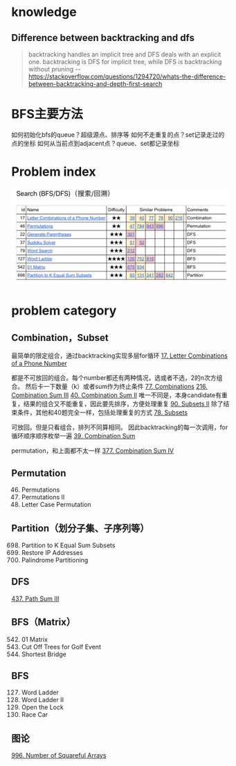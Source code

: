 # knowledge
## Difference between backtracking and dfs
>backtracking handles an implicit tree and DFS deals with an explicit one. 
backtracking is DFS for implicit tree, while DFS is backtracking without pruning
-- https://stackoverflow.com/questions/1294720/whats-the-difference-between-backtracking-and-depth-first-search

# BFS主要方法
如何初始化bfs的queue？超级源点、排序等
如何不走重复的点？set记录走过的点的坐标
如何从当前点到adjacent点？queue、set都记录坐标

# Problem index
![](/lc/images/backtrack-search.png)


# problem category

## Combination，Subset
最简单的限定组合，通过backtracking实现多层for循环
[17. Letter Combinations of a Phone Number](https://leetcode.com/problems/letter-combinations-of-a-phone-number/)

都是不可放回的组合。每个number都还有两种情况，选或者不选，2的n次方组合。 然后卡一下数量（k）或者sum作为终止条件
[77. Combinations](https://leetcode.cn/problems/combinations/)
[216. Combination Sum III](https://leetcode.com/problems/combination-sum-iii/) 
[40. Combination Sum II](https://leetcode.com/problems/combination-sum-ii/)  唯一不同是，本身candidate有重复，结果的组合又不能重复，因此要先排序，方便处理重复
[90. Subsets II](https://leetcode.com/problems/subsets-ii/)  除了结束条件，其他和40题完全一样，包括处理重复的方式
[78. Subsets](https://leetcode.com/problems/subsets/)

可放回。但是只看组合，排列不同算相同。  因此backtracking的每一次调用，for循环顺序顺序枚举一遍
[39. Combination Sum](https://leetcode.cn/problems/combination-sum/)

permutation，和上面都不太一样
[377. Combination Sum IV](https://leetcode.com/problems/combination-sum-iv/)

## Permutation
46. Permutations
47. Permutations II
784. Letter Case Permutation

## Partition（划分子集、子序列等）
698. Partition to K Equal Sum Subsets
93. Restore IP Addresses
131. Palindrome Partitioning

## DFS
[437. Path Sum III](https://leetcode.com/problems/path-sum-iii/)

## BFS（Matrix）
542. 01 Matrix
675. Cut Off Trees for Golf Event
934. Shortest Bridge



## BFS
127. Word Ladder
126. Word Ladder II
752. Open the Lock
818. Race Car


## 图论
[996. Number of Squareful Arrays](https://leetcode.com/problems/number-of-squareful-arrays/)
